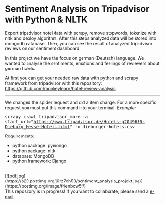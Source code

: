 # Sentiment Analysis on Tripadvisor with Python & NLTK
Export tripadvisor hotel data with scrapy, remove stopwords, tokenize with nltk and deploy algorithm. After this steps analyzed data will be stored into mongodb database. Then, you can see the result of analyzed tripadvisor reviews on our sentiment dashboard.

In this project we have the focus on german (Deutsch) language. We wanted to analyse the sentiments, emotions and feelings of reviewers about german hotels.<br>

At first you can get your needed raw data with python and scrapy framework from tripadvisor with this repository: <br>
https://github.com/monkeylearn/hotel-review-analysis

<hr>

We changed the spider request and did a item change. For a more specific request you must put this command into your terminal. <em>Example:</em>

<kbd>scrapy crawl tripadvisor_more -a start_url="https://www.tripadvisor.de/Hotels-g2049630-Dieburg_Hesse-Hotels.html" -o dieburger-hotels.csv </kbd>
<br>

Requirements:
- python package:   pymongo
- python package:   nltk
- database:         MongoDB
- python framework: Django


<br>
[![pdf.jpg](https://s29.postimg.org/j0rz7ch53/sentiment_analysis_projekt.jpg)](https://postimg.org/image/f4enbcw5f/)
<br>
This repository is in progress! If you want to collaborate, please send a <a href="mailto:uenvert90@googlemail.com">e-mail</a>. 
